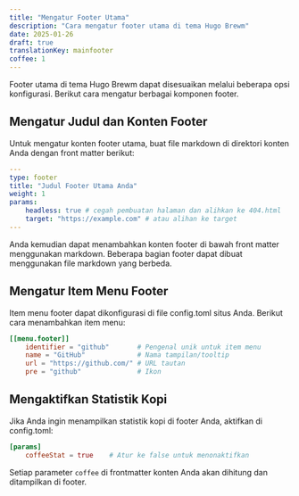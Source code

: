 ```yaml
---
title: "Mengatur Footer Utama"
description: "Cara mengatur footer utama di tema Hugo Brewm"
date: 2025-01-26
draft: true
translationKey: mainfooter
coffee: 1
---
```


Footer utama di tema Hugo Brewm dapat disesuaikan melalui beberapa opsi konfigurasi. Berikut cara mengatur berbagai komponen footer.

## Mengatur Judul dan Konten Footer

Untuk mengatur konten footer utama, buat file markdown di direktori konten Anda dengan front matter berikut:

```yaml
---
type: footer
title: "Judul Footer Utama Anda"
weight: 1
params:
    headless: true # cegah pembuatan halaman dan alihkan ke 404.html
    target: "https://example.com" # atau alihan ke target
---
```

Anda kemudian dapat menambahkan konten footer di bawah front matter menggunakan markdown.
Beberapa bagian footer dapat dibuat menggunakan file markdown yang berbeda.

## Mengatur Item Menu Footer

Item menu footer dapat dikonfigurasi di file config.toml situs Anda. Berikut cara menambahkan item menu:

```toml
[[menu.footer]]
    identifier = "github"       # Pengenal unik untuk item menu
    name = "GitHub"             # Nama tampilan/tooltip
    url = "https://github.com/" # URL tautan
    pre = "github"              # Ikon
```

## Mengaktifkan Statistik Kopi

Jika Anda ingin menampilkan statistik kopi di footer Anda, aktifkan di config.toml:

```toml
[params]
    coffeeStat = true    # Atur ke false untuk menonaktifkan
```

Setiap parameter `coffee` di frontmatter konten Anda akan dihitung dan ditampilkan di footer.